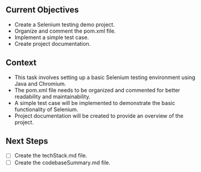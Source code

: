 ## Current Objectives
- Create a Selenium testing demo project.
- Organize and comment the pom.xml file.
- Implement a simple test case.
- Create project documentation.

## Context
- This task involves setting up a basic Selenium testing environment using Java and Chromium.
- The pom.xml file needs to be organized and commented for better readability and maintainability.
- A simple test case will be implemented to demonstrate the basic functionality of Selenium.
- Project documentation will be created to provide an overview of the project.

## Next Steps
- [ ] Create the techStack.md file.
- [ ] Create the codebaseSummary.md file.
